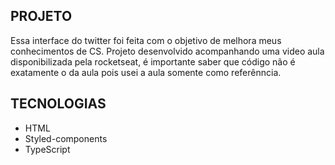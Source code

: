 ## PROJETO
Essa interface do twitter foi feita com o objetivo de melhora meus conhecimentos de CS. Projeto desenvolvido acompanhando uma video aula disponibilizada pela rocketseat, é importante saber que código não é exatamente o da aula pois usei  a aula somente como referênncia. 

## TECNOLOGIAS
- HTML
- Styled-components
- TypeScript

